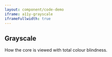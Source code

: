 ```yaml
---
layout: component/code-demo
iframe: a11y-grayscale
iframeFullwidth: true
---
```

## Grayscale

How the core is viewed with total colour blindness.

